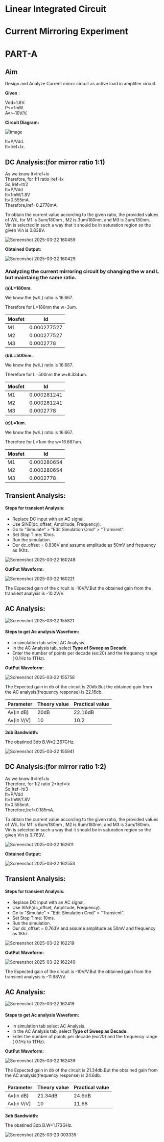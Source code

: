 # Linear Integrated Circuit
# Current Mirroring Experiment
# PART-A
## Aim

Design and Analyze Current mirror circuit as active load in amplifier circuit.

**Given** :

Vdd=1.8V.<br>
P<=1mW. <br>
Av>-10V/V.<br>

**Circuit Diagram:**

![image](https://github.com/user-attachments/assets/efbf9c25-9402-4c19-b28b-53f7f284ae52)


It=P/Vdd.<br>
It=Iref+Ix.<br>

## DC Analysis:(for mirror ratio 1:1)

As we know It=Iref+Ix<br>
Therefore, for 1:1 ratio Iref=Ix<br>
So,Iref=It/2<br>
It=P/Vdd<br>
It=1mW/1.8V<br>
It=0.555mA.<br>
Therefore,Iref=0.2778mA.<br>

To obtain the current value according to the given ratio, the provided values of W/L for M1 is 3um/180nm , M2 is 3um/180nm, and M3 is 3um/180nm.<br>
Vin is selected in such a way that it should be in saturation region so the given Vin is 0.838V.<br>

![Screenshot 2025-03-22 160459](https://github.com/user-attachments/assets/7b14e3ae-4e58-4e08-be20-b1616a220167)

**Obtained Output:**

![Screenshot 2025-03-22 160429](https://github.com/user-attachments/assets/f5f4e14e-0810-4e12-8740-0b8a02a505cf)

### Analyzing the current mirroring circuit by changing the w and L but maintaing the same ratio.

**(a)L=180nm.**

We know the (w/L) ratio is 16.667.

Therefore for L=180nm the w=3um.

|Mosfet     |  Id                 | 
|-----------|---------------------|
|  M1       |   0.000277527       |             
|  M2       |   0.000277527       |         
|  M3       |   0.0002778         |             

**(b)L=500nm.**

We know the (w/L) ratio is 16.667.

Therefore for L=500nm the w=8.334um.

|Mosfet     |  Id                   |  
|-----------|-----------------------|
|  M1       |   0.000281241         |             
|  M2       |   0.000281241         |             
|  M3       |   0.0002778           |             

**(c)L=1um.**

We know the (w/L) ratio is 16.667.

Therefore for L=1um the w=16.667um.


|Mosfet     |  Id                   | 
|-----------|-----------------------|
|  M1       |   0.000280654         |             
|  M2       |   0.000280654         |             
|  M3       |   0.0002778           |             


## Transient Analysis:

#### Steps for transient Analysis:

* Replace DC input with an AC signal.
* Use SINE(dc_offset, Amplitude, Frequency).
* Go to "Simulate" > "Edit Simulation Cmd" > "Transient".
* Set Stop Time: 10ms.
* Run the simulation.
* Our dc_offset = 0.838V and assume amplitude as 50mV and frequency as 1Khz.


![Screenshot 2025-03-22 160248](https://github.com/user-attachments/assets/44094458-400c-4e82-827a-17df48e34f91)

**OutPut Waveform:**

![Screenshot 2025-03-22 160221](https://github.com/user-attachments/assets/a778079d-22ce-46df-a7ed-92ad8639edec)

The Expected gain of the circuit is -10V/V.But the obtained gain from the transient analysis is -10.2V/V.


## AC Analysis:

![Screenshot 2025-03-22 155821](https://github.com/user-attachments/assets/cf266073-60a8-4493-8deb-4de5a19ba4c0)

#### Steps to get Ac analysis Waveform:
- In simulation tab select AC Analysis.
- In the AC Analysis tab, select **Type of Sweep as Decade**.
- Enter the number of points per decade (ex:20) and the frequency range ( 0.1Hz to 1THz).

**OutPut Waveform:**

![Screenshot 2025-03-22 155758](https://github.com/user-attachments/assets/e36365ee-5261-493a-b19f-1d09ead1ee02)

The Expected gain in db of the circuit is 20db.But the obtained gain from the AC analysis(frequency response) is 22.16db.

|Parameter      |Theory value  | Practical value |
|---------------|--------------|-----------------|
|Av(in dB)      | 20dB         | 22.16dB         |
|Av(in V/V)     | 10           | 10.2            |

**3db Bandwidth:**

The obatined 3db B.W=2.267GHz.

![Screenshot 2025-03-22 155941](https://github.com/user-attachments/assets/f162d225-40dd-4f49-b466-eae9243c31a6)

## DC Analysis:(for mirror ratio 1:2)

As we know It=Iref+Ix<br>
Therefore, for 1:2 ratio 2*Iref=Ix<br>
So,Iref=It/3<br>
It=P/Vdd<br>
It=1mW/1.8V<br>
It=0.555mA.<br>
Therefore,Iref=0.185mA.<br>

To obtain the current value according to the given ratio, the provided values of W/L for M1 is 6um/180nm , M2 is 6um/180nm, and M3 is 3um/180nm.<br>
Vin is selected in such a way that it should be in saturation region so the given Vin is 0.763V.<br>

![Screenshot 2025-03-22 162611](https://github.com/user-attachments/assets/6265822a-0538-4dcd-b93a-5d664c7ca5ff)


**Obtained Output:**

![Screenshot 2025-03-22 162553](https://github.com/user-attachments/assets/cd12cef7-8a78-4692-a8b6-40f5f4c07e09)


## Transient Analysis:

#### Steps for transient Analysis:

* Replace DC input with an AC signal.
* Use SINE(dc_offset, Amplitude, Frequency).
* Go to "Simulate" > "Edit Simulation Cmd" > "Transient".
* Set Stop Time: 10ms.
* Run the simulation.
* Our dc_offset = 0.763V and assume amplitude as 50mV and frequency as 1Khz.


![Screenshot 2025-03-22 162219](https://github.com/user-attachments/assets/3e54254a-e03f-4c8d-8a6d-e4550452668b)


**OutPut Waveform:**

![Screenshot 2025-03-22 162246](https://github.com/user-attachments/assets/430a9509-3dd4-4d23-a9e3-5c25a28849a0)


The Expected gain of the circuit is -10V/V.But the obtained gain from the transient analysis is -11.68V/V.


## AC Analysis:

![Screenshot 2025-03-22 162419](https://github.com/user-attachments/assets/34d2b2ce-9f72-4460-8a30-33eacf63de72)


#### Steps to get Ac analysis Waveform:
- In simulation tab select AC Analysis.
- In the AC Analysis tab, select **Type of Sweep as Decade**.
- Enter the number of points per decade (ex:20) and the frequency range ( 0.1Hz to 1THz).

**OutPut Waveform:**

![Screenshot 2025-03-22 162439](https://github.com/user-attachments/assets/344ca781-50ca-42e9-ba6b-70a3882a5dcc)


The Expected gain in db of the circuit is 21.34db.But the obtained gain from the AC analysis(frequency response) is 24.6db.

|Parameter      |Theory value  | Practical value |
|---------------|--------------|-----------------|
|Av(in dB)      | 21.34dB      | 24.6dB         |
|Av(in V/V)     | 10           | 11.68           |

**3db Bandwidth:**

The obatined 3db B.W=1.173GHz.

![Screenshot 2025-03-23 003335](https://github.com/user-attachments/assets/59437bf1-449e-4631-b6b4-1207507b42bc)

